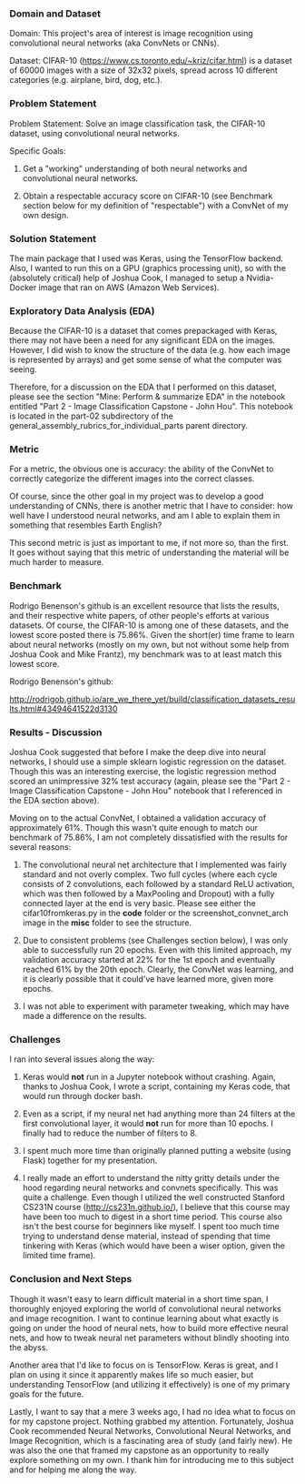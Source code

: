
### Domain and Dataset

Domain: This project's area of interest is image recognition using convolutional neural networks (aka ConvNets or CNNs).

Dataset: CIFAR-10 (https://www.cs.toronto.edu/~kriz/cifar.html) is a dataset of 60000 images with a size of 32x32 pixels, spread across 10 different categories (e.g. airplane, bird, dog, etc.).

### Problem Statement

Problem Statement: Solve an image classification task, the CIFAR-10 dataset, using convolutional neural networks.

Specific Goals:
    
1) Get a "working" understanding of both neural networks and convolutional neural networks.

2) Obtain a respectable accuracy score on CIFAR-10 (see Benchmark section below for my definition of "respectable") with a ConvNet of my own design.

### Solution Statement

The main package that I used was Keras, using the TensorFlow backend. Also, I wanted to run this on a GPU (graphics processing unit), so with the (absolutely critical) help of Joshua Cook, I managed to setup a Nvidia-Docker image that ran on AWS (Amazon Web Services).

### Exploratory Data Analysis (EDA)

Because the CIFAR-10 is a dataset that comes prepackaged with Keras, there may not have been a need for any significant EDA on the images. However, I did wish to know the structure of the data (e.g. how each image is represented by arrays) and get some sense of what the computer was seeing.

Therefore, for a discussion on the EDA that I performed on this dataset, please see the section "Mine: Perform & summarize EDA" in the notebook entitled "Part 2 - Image Classification Capstone - John Hou". This notebook is located in the part-02 subdirectory of the general_assembly_rubrics_for_individual_parts parent directory.

### Metric

For a metric, the obvious one is accuracy: the ability of the ConvNet to correctly categorize the different images into the correct classes.

Of course, since the other goal in my project was to develop a good understanding of CNNs, there is another metric that I have to consider: how well have I understood neural networks, and am I able to explain them in something that resembles Earth English?

This second metric is just as important to me, if not more so, than the first. It goes without saying that this metric of understanding the material will be much harder to measure.

### Benchmark

Rodrigo Benenson's github is an excellent resource that lists the results, and their respective white papers, of other people's efforts at various datasets. Of course, the CIFAR-10 is among one of these datasets, and the lowest score posted there is 75.86%. Given the short(er) time frame to learn about neural networks (mostly on my own, but not without some help from Joshua Cook and Mike Frantz), my benchmark was to at least match this lowest score.

Rodrigo Benenson's github:

http://rodrigob.github.io/are_we_there_yet/build/classification_datasets_results.html#43494641522d3130

### Results - Discussion

Joshua Cook suggested that before I make the deep dive into neural networks, I should use a simple sklearn logistic regression on the dataset. Though this was an interesting exercise, the logistic regression method scored an unimpressive 32% test accuracy (again, please see the "Part 2 - Image Classification Capstone - John Hou" notebook that I referenced in the EDA section above).

Moving on to the actual ConvNet, I obtained a validation accuracy of approximately 61%. Though this wasn't quite enough to match our benchmark of 75.86%, I am not completely dissatisfied with the results for several reasons:

1) The convolutional neural net architecture that I implemented was fairly standard and not overly complex. Two full cycles (where each cycle consists of 2 convolutions, each followed by a standard ReLU activation, which was then followed by a MaxPooling and Dropout) with a fully connected layer at the end is very basic. Please see either the cifar10fromkeras.py in the **code** folder or the screenshot_convnet_arch image in the **misc** folder to see the structure. 

2) Due to consistent problems (see Challenges section below), I was only able to successfully run 20 epochs. Even with this limited approach, my validation accuracy started at 22% for the 1st epoch and eventually reached 61% by the 20th epoch. Clearly, the ConvNet was learning, and it is clearly possible that it could've have learned more, given more epochs.

3) I was not able to experiment with parameter tweaking, which may have made a difference on the results.

### Challenges

I ran into several issues along the way:

1) Keras would **not** run in a Jupyter notebook without crashing. Again, thanks to Joshua Cook, I wrote a script, containing my Keras code, that would run through docker bash.

2) Even as a script, if my neural net had anything more than 24 filters at the first convolutional layer, it would **not** run for more than 10 epochs. I finally had to reduce the number of filters to 8.

3) I spent much more time than originally planned putting a website (using Flask) together for my presentation.

4) I really made an effort to understand the nitty gritty details under the hood regarding neural networks and convnets specifically. This was quite a challenge. Even though I utilized the well constructed Stanford CS231N course (http://cs231n.github.io/), I believe that this course may have been too much to digest in a short time period. This course also isn't the best course for beginners like myself. I spent too much time trying to understand dense material, instead of spending that time tinkering with Keras (which would have been a wiser option, given the limited time frame).

### Conclusion and Next Steps

Though it wasn't easy to learn difficult material in a short time span, I thoroughly enjoyed exploring the world of convolutional neural networks and image recognition. I want to continue learning about what exactly is going on under the hood of neural nets, how to build more effective neural nets, and how to tweak neural net parameters without blindly shooting into the abyss.

Another area that I'd like to focus on is TensorFlow. Keras is great, and I plan on using it since it apparently makes life so much easier, but understanding TensorFlow (and utilizing it effectively) is one of my primary goals for the future.

Lastly, I want to say that a mere 3 weeks ago, I had no idea what to focus on for my capstone project. Nothing grabbed my attention. Fortunately, Joshua Cook recommended Neural Networks, Convolutional Neural Networks, and Image Recognition, which is a fascinating area of study (and fairly new). He was also the one that framed my capstone as an opportunity to really explore something on my own. I thank him for introducing me to this subject and for helping me along the way.
